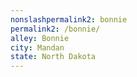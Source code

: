 ```yaml
---
﻿nonslashpermalink2: bonnie
permalink2: /bonnie/
alley: Bonnie
city: Mandan
state: North Dakota
---
```

